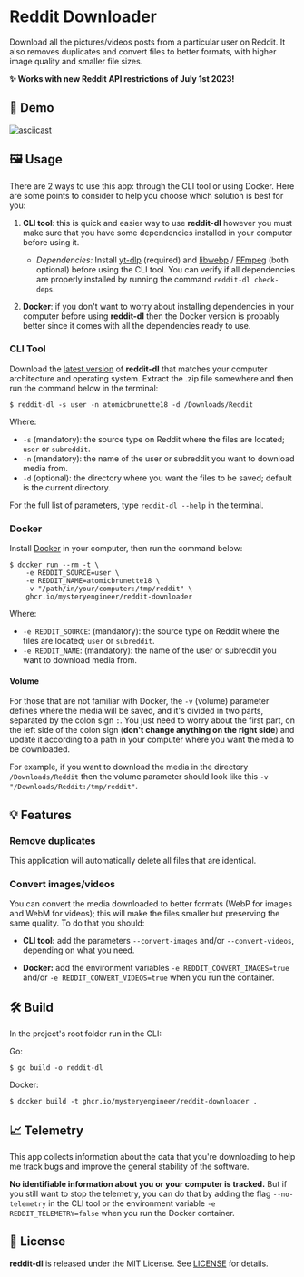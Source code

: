 # Reddit Downloader

Download all the pictures/videos posts from a particular user on Reddit. It also removes duplicates and convert files to better formats, with higher image quality and smaller file sizes.

**✨ Works with new Reddit API restrictions of July 1st 2023!**

## 🎥 Demo

[![asciicast](https://asciinema.org/a/BHbFOMd9pIaXRykcPYFfJAbgE.svg)](https://asciinema.org/a/BHbFOMd9pIaXRykcPYFfJAbgE)

## 🖼️ Usage

There are 2 ways to use this app: through the CLI tool or using Docker. Here are some points to consider to help you choose which solution is best for you:

1. **CLI tool**: this is quick and easier way to use __reddit-dl__ however you must make sure that you have some dependencies installed in your computer before using it.

    - *Dependencies:* Install [yt-dlp](https://github.com/yt-dlp/yt-dlp#installation) (required) and [libwebp](https://developers.google.com/speed/webp/download) / [FFmpeg](https://www.ffmpeg.org/download.html) (both optional) before using the CLI tool. You can verify if all dependencies are properly installed by running the command `reddit-dl check-deps`.

2. **Docker**: if you don't want to worry about installing dependencies in your computer before using __reddit-dl__ then the Docker version is probably better since it comes with all the dependencies ready to use.

### CLI Tool

Download the [latest version](https://github.com/mysteryengineer/reddit-downloader/releases) of __reddit-dl__ that matches your computer architecture and operating system. Extract the .zip file somewhere and then run the command below in the terminal:

```
$ reddit-dl -s user -n atomicbrunette18 -d /Downloads/Reddit
```

Where:

- `-s` (mandatory): the source type on Reddit where the files are located; `user` or `subreddit`.
- `-n` (mandatory): the name of the user or subreddit you want to download media from.
- `-d` (optional): the directory where you want the files to be saved; default is the current directory.

For the full list of parameters, type `reddit-dl --help` in the terminal.

### Docker

Install [Docker](https://docs.docker.com/get-docker/) in your computer, then run the command below:

```
$ docker run --rm -t \
    -e REDDIT_SOURCE=user \
    -e REDDIT_NAME=atomicbrunette18 \
    -v "/path/in/your/computer:/tmp/reddit" \
    ghcr.io/mysteryengineer/reddit-downloader
```

Where:

- `-e REDDIT_SOURCE`: (mandatory): the source type on Reddit where the files are located; `user` or `subreddit`.
- `-e REDDIT_NAME`: (mandatory): the name of the user or subreddit you want to download media from.

#### Volume

For those that are not familiar with Docker, the `-v` (volume) parameter defines where the media will be saved, and it's divided in two parts, separated by the colon sign `:`. You just need to worry about the first part, on the left side of the colon sign (**don't change anything on the right side**) and update it according to a path in your computer where you want the media to be downloaded.

For example, if you want to download the media in the directory `/Downloads/Reddit` then the volume parameter should look like this `-v "/Downloads/Reddit:/tmp/reddit"`.

## 💡 Features

### Remove duplicates

This application will automatically delete all files that are identical.

### Convert images/videos

You can convert the media downloaded to better formats (WebP for images and WebM for videos); this will make the files smaller but preserving the same quality. To do that you should:

- **CLI tool:** add the parameters `--convert-images` and/or `--convert-videos`, depending on what you need.

- **Docker:** add the environment variables `-e REDDIT_CONVERT_IMAGES=true` and/or `-e REDDIT_CONVERT_VIDEOS=true` when you run the container.

## 🛠️ Build

In the project's root folder run in the CLI:

Go:
```
$ go build -o reddit-dl
```

Docker:
```
$ docker build -t ghcr.io/mysteryengineer/reddit-downloader .
```

## 📈 Telemetry

This app collects information about the data that you're downloading to help me track bugs and improve the general stability of the software.

**No identifiable information about you or your computer is tracked.** But if you still want to stop the telemetry, you can do that by adding the flag `--no-telemetry` in the CLI tool or the environment variable `-e REDDIT_TELEMETRY=false` when you run the Docker container.

## 📝 License

**reddit-dl** is released under the MIT License. See [LICENSE](LICENSE) for details.